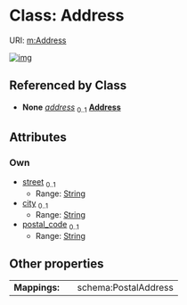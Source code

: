 
# Class: Address




URI: [m:Address](https://codeforde.org/schema/metaAddress)


[![img](https://yuml.me/diagram/nofunky;dir:TB/class/[Organization]++-%20address%200..1>[Address&#124;street:string%20%3F;city:string%20%3F;postal_code:string%20%3F],[Organization])](https://yuml.me/diagram/nofunky;dir:TB/class/[Organization]++-%20address%200..1>[Address&#124;street:string%20%3F;city:string%20%3F;postal_code:string%20%3F],[Organization])

## Referenced by Class

 *  **None** *[address](address.md)*  <sub>0..1</sub>  **[Address](Address.md)**

## Attributes


### Own

 * [street](street.md)  <sub>0..1</sub>
     * Range: [String](types/String.md)
 * [city](city.md)  <sub>0..1</sub>
     * Range: [String](types/String.md)
 * [postal_code](postal_code.md)  <sub>0..1</sub>
     * Range: [String](types/String.md)

## Other properties

|  |  |  |
| --- | --- | --- |
| **Mappings:** | | schema:PostalAddress |

